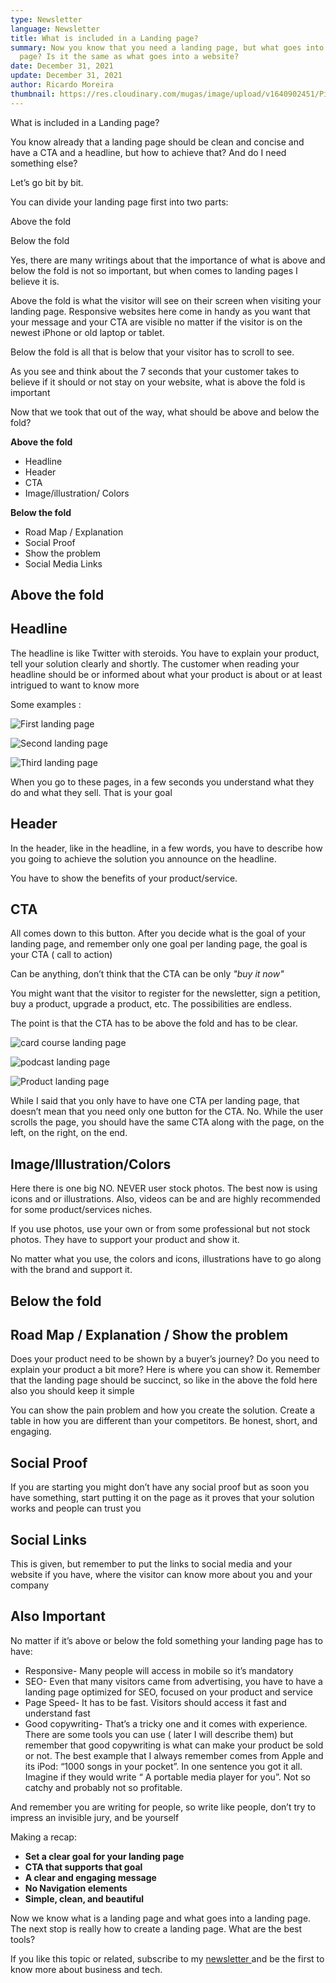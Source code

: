 ```yaml
---
type: Newsletter
language: Newsletter
title: What is included in a Landing page?
summary: Now you know that you need a landing page, but what goes into a landing
  page? Is it the same as what goes into a website?
date: December 31, 2021
update: December 31, 2021
author: Ricardo Moreira
thumbnail: https://res.cloudinary.com/mugas/image/upload/v1640902451/Picture2_rmhpbn.png
---
```

What is included in a Landing page?

You know already that a landing page should be clean and concise and have a CTA and a headline, but how to achieve that? And do I need something else?



Let’s go bit by bit.

You can divide your landing page first into two parts:

Above the fold

Below the fold



Yes, there are many writings about that the importance of what is above and below the fold is not so important, but when comes to landing pages I believe it is. 



Above the fold is what the visitor will see on their screen when visiting your landing page. Responsive websites here come in handy as you want that your message and your CTA are visible no matter if the visitor is on the newest iPhone or old laptop or tablet.



Below the fold is all that is below that your visitor has to scroll to see.

As you see and think about the 7 seconds that your customer takes to believe if it should or not stay on your website, what is above the fold is important



Now that we took that out of the way, what should be above and below the fold?



**Above the fold**



* Headline
* Header
* CTA
* Image/illustration/ Colors



**Below the fold**

* Road Map / Explanation
* Social Proof
* Show the problem
* Social Media Links





## Above the fold

## Headline

The headline is like Twitter with steroids. You have to explain your product, tell your solution clearly and shortly. The customer when reading your headline should be or informed about what your product is about or at least intrigued to want to know more



Some examples :

![First landing page](https://res.cloudinary.com/mugas/image/upload/v1640902451/Picture2_rmhpbn.png)



![Second landing page](https://res.cloudinary.com/mugas/image/upload/v1640902452/Picture3_fz3cn4.png)

![Third landing page](https://res.cloudinary.com/mugas/image/upload/v1640902451/Picture4_dryeoi.png)



When you go to these pages, in a few seconds you understand what they do and what they sell. That is your goal



## Header



In the header, like in the headline, in a few words, you have to describe how you going to achieve the solution you announce on the headline. 

You have to show the benefits of your product/service.



## CTA

All comes down to this button. After you decide what is the goal of your landing page, and remember only one goal per landing page, the goal is your CTA ( call to action)



Can be anything, don’t think that the CTA can be only *"buy it now"*

You might want that the visitor to register for the newsletter, sign a petition, buy a product, upgrade a product, etc. The possibilities are endless.

The point is that the CTA has to be above the fold and has to be clear.

![card course landing page](https://res.cloudinary.com/mugas/image/upload/v1640902451/Picture5_uodva8.png)



![podcast landing page](https://res.cloudinary.com/mugas/image/upload/v1640902451/Picture6_wln1qt.png)



![Product landing page](https://res.cloudinary.com/mugas/image/upload/v1640902451/Picture7_ega19u.png)



While I said that you only have to have one CTA per landing page, that doesn’t mean that you need only one button for the CTA. No. While the user scrolls the page, you should have the same CTA along with the page, on the left, on the right, on the end. 



## Image/Illustration/Colors



Here there is one big NO. NEVER user stock photos. The best now is using icons and or illustrations. Also, videos can be and are highly recommended for some product/services niches.

If you use photos, use your own or from some professional but not stock photos. They have to support your product and show it.

No matter what you use, the colors and icons, illustrations have to go along with the brand and support it.



## Below the fold



## Road Map / Explanation / Show the problem



Does your product need to be shown by a buyer’s journey? Do you need to explain your product a bit more? Here is where you can show it. Remember that the landing page should be succinct, so like in the above the fold here also you should keep it simple

You can show the pain problem and how you create the solution. Create a table in how you are different than your competitors. Be honest, short, and engaging.

## Social Proof



If you are starting you might don’t have any social proof but as soon you have something, start putting it on the page as it proves that your solution works and people can trust you



## Social Links



This is given, but remember to put the links to social media and your website if you have, where the visitor can know more about you and your company



## Also Important



No matter if it’s above or below the fold something your landing page has to have:



* Responsive- Many people will access in mobile so it’s mandatory
* SEO- Even that many visitors came from advertising, you have to have a landing page optimized for SEO, focused on your product and service
* Page Speed- It has to be fast. Visitors should access it fast and understand fast
* Good copywriting- That’s a tricky one and it comes with experience. There are some tools you can use ( later I will describe them) but remember that good copywriting is what can make your product be sold or not. The best example that I always remember comes from Apple and its iPod: “1000 songs in your pocket”. In one sentence you got it all. Imagine if they would write “ A portable media player for you”. Not so catchy and probably not so profitable.



And remember you are writing for people, so write like people, don’t try to impress an invisible jury, and be yourself



Making a recap:

* **Set a clear goal for your landing page**
* **CTA that supports that goal**
* **A clear and engaging message**
* **No Navigation elements**
* **Simple, clean, and beautiful**



Now we know what is a landing page and what goes into a landing page. The next stop is really how to create a landing page. What are the best tools?

If you like this topic or related, subscribe to my [newsletter ](https://www.getrevue.co/profile/bixbox)and be the first to know more about business and tech.